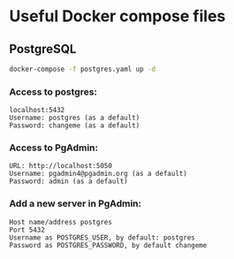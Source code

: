 # Useful Docker compose files

## PostgreSQL

```bash
docker-compose -f postgres.yaml up -d
```

### Access to postgres:

    localhost:5432
    Username: postgres (as a default)
    Password: changeme (as a default)

### Access to PgAdmin:

    URL: http://localhost:5050
    Username: pgadmin4@pgadmin.org (as a default)
    Password: admin (as a default)

### Add a new server in PgAdmin:

    Host name/address postgres
    Port 5432
    Username as POSTGRES_USER, by default: postgres
    Password as POSTGRES_PASSWORD, by default changeme

